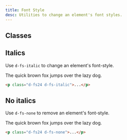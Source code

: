```yaml
---
title: Font Style
desc: Utilities to change an element's font styles.
---
```


## Classes
<utility-class-table>
  <template #content>
    <tbody>
      <tr v-for="i in style">
        <th scope="row" class="d-ff-mono d-fc-purple d-fw-normal d-fs12">.d-fs-{{ i }}</th>
        <td class="d-ff-mono d-fc-orange d-fs12">font-style: {{ i }} !important;</td>
      </tr>
    </tbody>
  </template>
</utility-class-table>

## Italics
Use `d-fs-italic` to change an element's font-style.

<code-well-header class="d-d-flex d-jc-center d-fd-column d-p24 d-bgc-purple-100 d-w100p d-hmn102" custom>
  <p class="d-fs24 d-fc-purple d-fs-italic">The quick brown fox jumps over the lazy dog.</p>
</code-well-header>

```html
<p class="d-fs24 d-fs-italic">...</p>
```

## No italics
Use `d-fs-none` to remove an element's font-style.

<code-well-header class="d-d-flex d-jc-center d-fd-column d-p24 d-bgc-purple-100 d-w100p d-hmn102" custom>
  <p class="d-fs24 d-fc-purple d-fs-none">The quick brown fox jumps over the lazy dog.</p>
</code-well-header>

```html
<p class="d-fs24 d-fs-none">...</p>
```

<script setup>
  import { style } from '@data/type.json';
</script>
